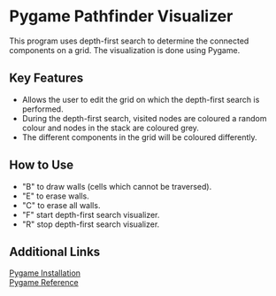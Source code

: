 <h1>Pygame Pathfinder Visualizer</h1>
This program uses depth-first search to determine the connected components on a grid. The visualization is done using Pygame.
<h2>Key Features</h2>
<ul>
<li> Allows the user to edit the grid on which the depth-first search is performed.</li>
<li> During the depth-first search, visited nodes are coloured a random colour and nodes in the stack are coloured grey.</li>
<li> The different components in the grid will be coloured differently.</li>
</ul>
<h2>How to Use</h2>
<ul>
<li>"B" to draw walls (cells which cannot be traversed).</li>
<li>"E" to erase walls.</li>
<li>"C" to erase all walls.</li>
<li>"F" start depth-first search visualizer.</li>
<li>"R" stop depth-first search visualizer.</li>
</ul>
<h2>Additional Links</h2>
  
[Pygame Installation](https://www.pygame.org/wiki/GettingStarted)  
[Pygame Reference](https://www.pygame.org/)  
